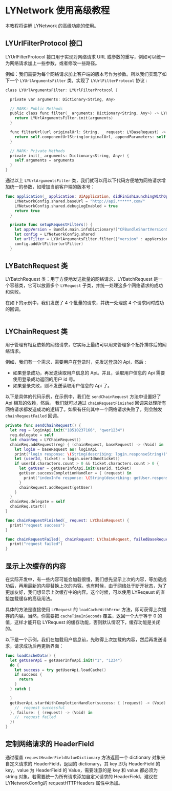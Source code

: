 LYNetwork 使用高级教程
=====================

本教程将讲解 LYNetwork 的高级功能的使用。

## LYUrlFilterProtocol 接口

LYUrlFilterProtocol 接口用于实现对网络请求 URL 或参数的重写，例如可以统一为网络请求加上一些参数，或者修改一些路径。

例如：我们需要为每个网络请求加上客户端的版本号作为参数。所以我们实现了如下一个 `LYUrlArgumentsFilter` 类，实现了 `LYUrlFilterProtocol` 协议 :

```objectivec
class LYUrlArgumentsFilter: LYUrlFilterProtocol {

  private var arguments: Dictionary<String, Any>

  // MARK: Public Methods
  public class func filter(_ arguments: Dictionary<String, Any>) -> LYUrlArgumentsFilter {
    return LYUrlArgumentsFilter.init(arguments)
  }

  func filterUrl(url originalUrl: String, _ request: LYBaseRequest) -> String {
    return self.componentUrlString(originalUrl, appendParameters: self.arguments)
  }

  // MARK: Private Methods
  private init(_ arguments: Dictionary<String, Any>) {
    self.arguments = arguments
  }
}
```

通过以上 `LYUrlArgumentsFilter` 类，我们就可以用以下代码方便地为网络请求增加统一的参数，如增加当前客户端的版本号：

```swift
func application(_ application: UIApplication, didFinishLaunchingWithOptions launchOptions: [UIApplicationLaunchOptionsKey: Any]?) -> Bool {
    LYNetworkConfig.shared.baseUrl = "http://api.******.com/"
    LYNetworkConfig.shared.debugLogEnabled = true
    return true
  }

  private func setupRequestFilters() {
    let appVersion = Bundle.main.infoDictionary?["CFBundleShortVersionString"] as! String
    let config = LYNetworkConfig.shared
    let urlFilter = LYUrlArgumentsFilter.filter(["version" : appVersion])
    config.addUrlFilter(urlFilter)
  }
```

## LYBatchRequest 类

LYBatchRequest 类：用于方便地发送批量的网络请求，LYBatchRequest 是一个容器类，它可以放置多个 `LYRequest` 子类，并统一处理这多个网络请求的成功和失败。

在如下的示例中，我们发送了 4 个批量的请求，并统一处理这 4 个请求同时成功的回调。

```swift

```

## LYChainRequest 类

用于管理有相互依赖的网络请求，它实际上最终可以用来管理多个拓扑排序后的网络请求。

例如，我们有一个需求，需要用户在登录时，先发送登录的 Api，然后 :
 * 如果登录成功，再发送读取用户信息的 Api。并且，读取用户信息的 Api 需要使用登录成功返回的用户 id 号。
 * 如果登录失败，则不发送读取用户信息的 Api 了。

以下是具体的代码示例，在示例中，我们在 `sendChainRequest` 方法中设置好了 Api 相互的依赖，然后。
我们就可以通过 `chainRequestFinished` 回调来处理所有网络请求都发送成功的逻辑了。如果有任何其中一个网络请求失败了，则会触发 `chainRequestFailed` 回调。

```swift
private func sendChainRequest() {
  let reg = loginApi.init("18510237166", "qwer1234")
  reg.delegate = self
  let chainReq = LYChainRequest()
  chainReq.addRequest(reg) { (chainRequest, baseRequest) -> (Void) in
    let login = baseRequest as! loginApi
    print("login response: \(String(describing: login.responseString))")
    let (userId, ticket) = login.userIdAndticket()
    if userId.characters.count > 0 && ticket.characters.count > 0 {
      let getUser = getUserInfoApi.init(userId, ticket)
      getUser.successCompletionHandler = { (request) in
        print("indexInfo response: \(String(describing: getUser.responseString))")
      }
      chainRequest.addRequest(getUser)
    }
  }
  chainReq.delegate = self
  chainReq.start()
}

func chainRequestFinished(_ request: LYChainRequest) {
  print("request success")
}

func chainRequestFailed(_ chainRequest: LYChainRequest, failedBaseRequest baseRequest: LYBaseRequest) {
  print("request failed")
}
```

## 显示上次缓存的内容

在实际开发中，有一些内容可能会加载很慢，我们想先显示上次的内容，等加载成功后，再用最新的内容替换上次的内容。也有时候，由于网络处于断开状态，为了更加友好，我们想显示上次缓存中的内容。这个时候，可以使用 LYReqeust 的直接加载缓存的高级用法。

具体的方法是直接使用 `LYRequest` 的 `loadCacheWithError` 方法，即可获得上次缓存的内容。当然，你需要把 `cacheTimeInSeconds` 覆盖，返回一个大于等于 0 的值，这样才能开启 LYRequest 的缓存功能，否则默认情况下，缓存功能是关闭的。

以下是一个示例，我们在加载用户信息前，先取得上次加载的内容，然后再发送请求，请求成功后再更新界面：

```swift
func loadCacheData() {
  let getUserApi = getUserInfoApi.init("1", "1234")
  do {
    let success = try getUserApi.loadCache()
    if success {
      return
    }
  } catch {

  }
  getUserApi.startWithCompletionHandler(success: { (request) -> (Void) in
    //  request successful
  }, failure: { (request) -> (Void) in
    //  request failed
  })
}

```

## 定制网络请求的 HeaderField

通过覆盖 `requestHeaderFieldValueDictionary` 方法返回一个 dictionary 对象来自定义请求的 HeaderField，返回的 dictionary，其 key 即为 HeaderField 的 key，value 为 HeaderField 的 Value，需要注意的是 key 和 value 都必须为 string 对象。若需要统一为所有请求添加自定义请求的 HeaderField，建议在 LYNetworkConfig的 requestHTTPHeaders 属性中添加。
